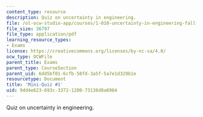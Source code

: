 ```yaml
---
content_type: resource
description: Quiz on uncertainty in engineering.
file: /ol-ocw-studio-app/courses/1-010-uncertainty-in-engineering-fall-2008/9dd4e623693c3372120073136d8a6964_mini_quiz_5.pdf
file_size: 36797
file_type: application/pdf
learning_resource_types:
- Exams
license: https://creativecommons.org/licenses/by-nc-sa/4.0/
ocw_type: OCWFile
parent_title: Exams
parent_type: CourseSection
parent_uid: 6dd5bf01-6cfb-58fd-3a5f-5a7e1d329b1e
resourcetype: Document
title: 'Mini-Quiz #1'
uid: 9dd4e623-693c-3372-1200-73136d8a6964
---
```

Quiz on uncertainty in engineering.